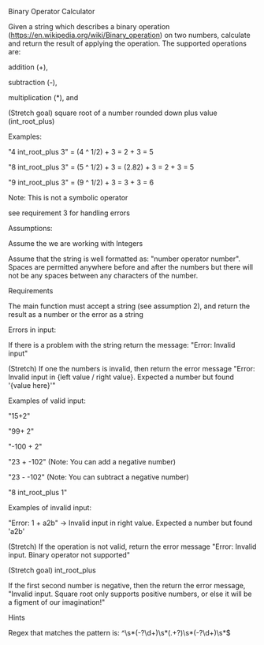 Binary Operator Calculator


Given a string which describes a binary operation (https://en.wikipedia.org/wiki/Binary_operation) on two numbers, calculate and return the result of applying the operation. The supported operations are:



addition (+),

subtraction (-),

multiplication (*), and

(Stretch goal) square root of a number rounded down plus value (int_root_plus)



Examples:



"4 int_root_plus 3" = (4 ^ 1/2) + 3 = 2 + 3 = 5

"8 int_root_plus 3" = (5 ^ 1/2) + 3 = (2.82) + 3 = 2 + 3 = 5

"9 int_root_plus 3" = (9 ^ 1/2) + 3 = 3 + 3 = 6



Note: This is not a symbolic operator

see requirement 3 for handling errors






Assumptions:



Assume the we are working with Integers

Assume that the string is well formatted as: "number operator number". Spaces are permitted anywhere before and after the numbers but there will not be any spaces between any characters of the number.




Requirements



The main function must accept a string (see assumption 2), and return the result as a number or the error as a string






Errors in input:



If there is a problem with the string return the message: "Error: Invalid input"








(Stretch) If one the numbers is invalid, then return the error message "Error: Invalid input in {left value / right value}. Expected a number but found '{value here}'"



Examples of valid input:



"15+2"

"99+    2"

"-100  + 2"

"23 + -102" (Note: You can add a negative number)

"23 - -102" (Note: You can subtract a negative number)

"8 int_root_plus 1"










Examples of invalid input:



"Error: 1 + a2b" -> Invalid input in right value. Expected a number but found 'a2b'








(Stretch) If the operation is not valid, return the error message "Error: Invalid input. Binary operator not supported"






(Stretch goal) int_root_plus



If the first second number is negative, then the return the error message, "Invalid input. Square root only supports positive numbers, or else it will be a figment of our imagination!"

Hints



Regex that matches the pattern is: ^\s*(-?\d+)\s*(.+?)\s*(-?\d+)\s*$